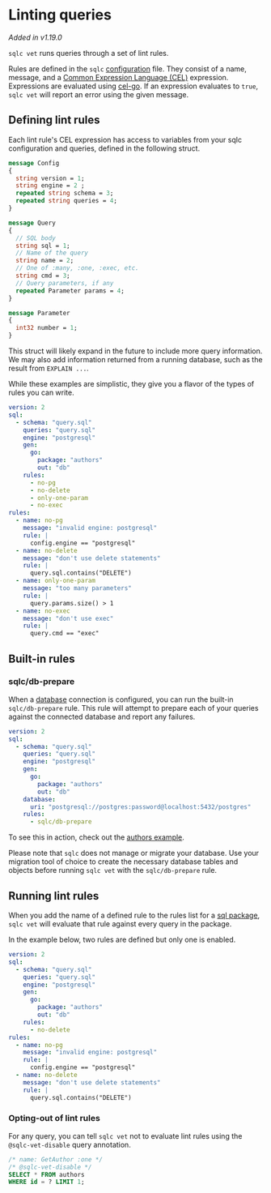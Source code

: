 # Linting queries

*Added in v1.19.0*

`sqlc vet` runs queries through a set of lint rules.

Rules are defined in the `sqlc` [configuration](../reference/config) file. They consist
of a name, message, and a [Common Expression Language (CEL)](https://github.com/google/cel-spec)
expression. Expressions are evaluated using [cel-go](https://github.com/google/cel-go).
If an expression evaluates to `true`, `sqlc vet` will report an error using the given message.

## Defining lint rules

Each lint rule's CEL expression has access to variables from your sqlc configuration and queries,
defined in the following struct.

```proto
message Config
{
  string version = 1;
  string engine = 2 ;
  repeated string schema = 3;
  repeated string queries = 4;
}

message Query
{
  // SQL body
  string sql = 1;
  // Name of the query
  string name = 2; 
  // One of :many, :one, :exec, etc.
  string cmd = 3;
  // Query parameters, if any
  repeated Parameter params = 4;
}

message Parameter
{
  int32 number = 1;
}
```

This struct will likely expand in the future to include more query information.
We may also add information returned from a running database, such as the result from
`EXPLAIN ...`.

While these examples are simplistic, they give you a flavor of the types of
rules you can write.

```yaml
version: 2
sql:
  - schema: "query.sql"
    queries: "query.sql"
    engine: "postgresql"
    gen:
      go:
        package: "authors"
        out: "db"
    rules:
      - no-pg
      - no-delete
      - only-one-param
      - no-exec
rules:
  - name: no-pg
    message: "invalid engine: postgresql"
    rule: |
      config.engine == "postgresql"
  - name: no-delete
    message: "don't use delete statements"
    rule: |
      query.sql.contains("DELETE")
  - name: only-one-param
    message: "too many parameters"
    rule: |
      query.params.size() > 1
  - name: no-exec
    message: "don't use exec"
    rule: |
      query.cmd == "exec"
```

## Built-in rules

### sqlc/db-prepare

When a [database](../reference/config.html#database) connection is configured, you can
run the built-in `sqlc/db-prepare` rule. This rule will attempt to prepare
each of your queries against the connected database and report any failures.

```yaml
version: 2
sql:
  - schema: "query.sql"
    queries: "query.sql"
    engine: "postgresql"
    gen:
      go:
        package: "authors"
        out: "db"
    database:
      uri: "postgresql://postgres:password@localhost:5432/postgres"
    rules:
      - sqlc/db-prepare
```

To see this in action, check out the [authors
example](https://github.com/kyleconroy/sqlc/blob/main/examples/authors/sqlc.yaml).

Please note that `sqlc` does not manage or migrate your database. Use your
migration tool of choice to create the necessary database tables and objects
before running `sqlc vet` with the `sqlc/db-prepare` rule.

## Running lint rules

When you add the name of a defined rule to the rules list
for a [sql package](https://docs.sqlc.dev/en/stable/reference/config.html#sql),
`sqlc vet` will evaluate that rule against every query in the package.

In the example below, two rules are defined but only one is enabled.

```yaml
version: 2
sql:
  - schema: "query.sql"
    queries: "query.sql"
    engine: "postgresql"
    gen:
      go:
        package: "authors"
        out: "db"
    rules:
      - no-delete
rules:
  - name: no-pg
    message: "invalid engine: postgresql"
    rule: |
      config.engine == "postgresql"
  - name: no-delete
    message: "don't use delete statements"
    rule: |
      query.sql.contains("DELETE")
```

### Opting-out of lint rules

For any query, you can tell `sqlc vet` not to evaluate lint rules using the
`@sqlc-vet-disable` query annotation.

```sql
/* name: GetAuthor :one */
/* @sqlc-vet-disable */
SELECT * FROM authors
WHERE id = ? LIMIT 1;
```